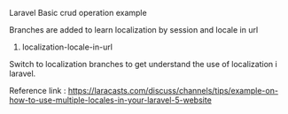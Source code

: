 Laravel Basic crud operation example

Branches are added to learn localization by session and locale in url
1. localization-locale-in-url

Switch to localization branches to get understand the use of localization i laravel.

Reference link : https://laracasts.com/discuss/channels/tips/example-on-how-to-use-multiple-locales-in-your-laravel-5-website